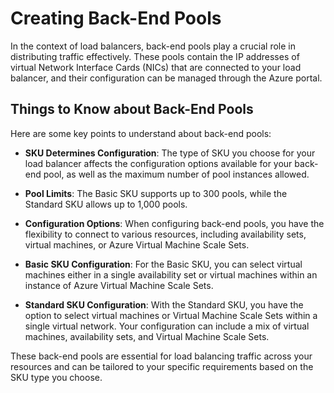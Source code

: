 # Creating Back-End Pools 

In the context of load balancers, back-end pools play a crucial role in distributing traffic effectively. These pools contain the IP addresses of virtual Network Interface Cards (NICs) that are connected to your load balancer, and their configuration can be managed through the Azure portal.

## Things to Know about Back-End Pools

Here are some key points to understand about back-end pools:

- **SKU Determines Configuration**: The type of SKU you choose for your load balancer affects the configuration options available for your back-end pool, as well as the maximum number of pool instances allowed.

- **Pool Limits**: The Basic SKU supports up to 300 pools, while the Standard SKU allows up to 1,000 pools.

- **Configuration Options**: When configuring back-end pools, you have the flexibility to connect to various resources, including availability sets, virtual machines, or Azure Virtual Machine Scale Sets.

- **Basic SKU Configuration**: For the Basic SKU, you can select virtual machines either in a single availability set or virtual machines within an instance of Azure Virtual Machine Scale Sets.

- **Standard SKU Configuration**: With the Standard SKU, you have the option to select virtual machines or Virtual Machine Scale Sets within a single virtual network. Your configuration can include a mix of virtual machines, availability sets, and Virtual Machine Scale Sets.

These back-end pools are essential for load balancing traffic across your resources and can be tailored to your specific requirements based on the SKU type you choose.

